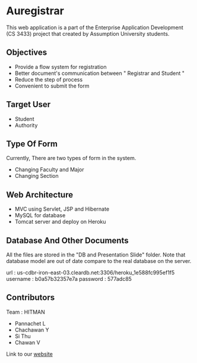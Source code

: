# Auregistrar

This web application is a part of the Enterprise Application Development (CS 3433) project that created by Assumption University students.

Objectives
----------
- Provide a flow system for registration
- Better document's communication between " Registrar and Student "
- Reduce the step of process
- Convenient to submit the form

Target User
-----------
- Student
- Authority

Type Of Form
------------
Currently, There are two types of form in the system.
- Changing Faculty and Major
- Changing Section

Web Architecture
----------------
- MVC using Servlet, JSP and Hibernate
- MySQL for database
- Tomcat server and deploy on Heroku


Database And Other Documents
----------------------------
All the files are stored in the "DB and Presentation Slide" folder.
Note that database model are out of date compare to the real database on the server.

url : us-cdbr-iron-east-03.cleardb.net:3306/heroku_1e588fc995ef1f5
username : b0a57b32357e7a
password : 577adc85

Contributors
------------
Team : HITMAN
- Pannachet L
- Chachawan Y
- Si Thu
- Chawan V

Link to our [website](https://auregistrar.herokuapp.com/)
